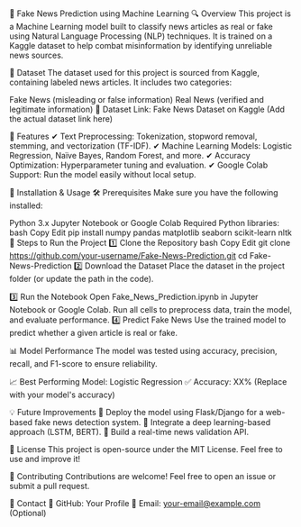 📰 Fake News Prediction using Machine Learning
🔍 Overview
This project is a Machine Learning model built to classify news articles as real or fake using Natural Language Processing (NLP) techniques. It is trained on a Kaggle dataset to help combat misinformation by identifying unreliable news sources.

📂 Dataset
The dataset used for this project is sourced from Kaggle, containing labeled news articles. It includes two categories:

Fake News (misleading or false information)
Real News (verified and legitimate information)
🔗 Dataset Link: Fake News Dataset on Kaggle (Add the actual dataset link here)

🔧 Features
✔ Text Preprocessing: Tokenization, stopword removal, stemming, and vectorization (TF-IDF).
✔ Machine Learning Models: Logistic Regression, Naïve Bayes, Random Forest, and more.
✔ Accuracy Optimization: Hyperparameter tuning and evaluation.
✔ Google Colab Support: Run the model easily without local setup.

🚀 Installation & Usage
🛠 Prerequisites
Make sure you have the following installed:

Python 3.x
Jupyter Notebook or Google Colab
Required Python libraries:
bash
Copy
Edit
pip install numpy pandas matplotlib seaborn scikit-learn nltk
📌 Steps to Run the Project
1️⃣ Clone the Repository
bash
Copy
Edit
git clone https://github.com/your-username/Fake-News-Prediction.git
cd Fake-News-Prediction
2️⃣ Download the Dataset
Place the dataset in the project folder (or update the path in the code).

3️⃣ Run the Notebook
Open Fake_News_Prediction.ipynb in Jupyter Notebook or Google Colab.
Run all cells to preprocess data, train the model, and evaluate performance.
4️⃣ Predict Fake News
Use the trained model to predict whether a given article is real or fake.

📊 Model Performance
The model was tested using accuracy, precision, recall, and F1-score to ensure reliability.

📈 Best Performing Model: Logistic Regression
✅ Accuracy: XX% (Replace with your model's accuracy)

💡 Future Improvements
🔹 Deploy the model using Flask/Django for a web-based fake news detection system.
🔹 Integrate a deep learning-based approach (LSTM, BERT).
🔹 Build a real-time news validation API.

📜 License
This project is open-source under the MIT License. Feel free to use and improve it!

🤝 Contributing
Contributions are welcome! Feel free to open an issue or submit a pull request.

📩 Contact
🔗 GitHub: Your Profile
📧 Email: your-email@example.com (Optional)
